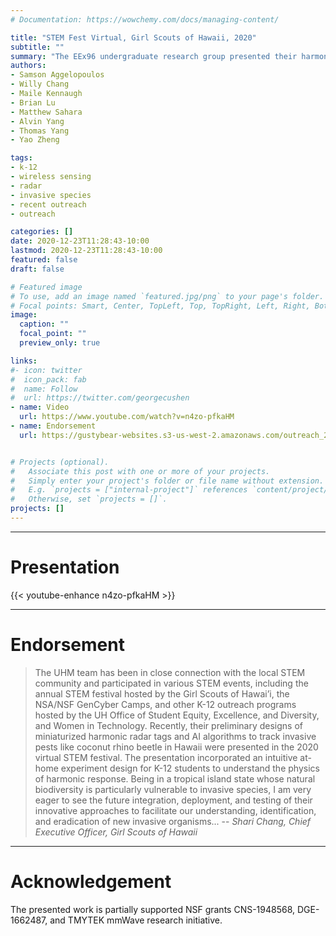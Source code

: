 ```yaml
---
# Documentation: https://wowchemy.com/docs/managing-content/

title: "STEM Fest Virtual, Girl Scouts of Hawaii, 2020"
subtitle: ""
summary: "The EEx96 undergraduate research group presented their harmonic radar system for coconut rhinoceros beetle (CRB) tracking in the Girl Scouts of Hawaii's 2020 STEM festival."
authors:
- Samson Aggelopoulos
- Willy Chang
- Maile Kennaugh
- Brian Lu
- Matthew Sahara
- Alvin Yang
- Thomas Yang
- Yao Zheng

tags:
- k-12
- wireless sensing
- radar
- invasive species
- recent outreach
- outreach

categories: []
date: 2020-12-23T11:28:43-10:00
lastmod: 2020-12-23T11:28:43-10:00
featured: false
draft: false

# Featured image
# To use, add an image named `featured.jpg/png` to your page's folder.
# Focal points: Smart, Center, TopLeft, Top, TopRight, Left, Right, BottomLeft, Bottom, BottomRight.
image:
  caption: ""
  focal_point: ""
  preview_only: true

links:
#- icon: twitter
#  icon_pack: fab
#  name: Follow
#  url: https://twitter.com/georgecushen
- name: Video
  url: https://www.youtube.com/watch?v=n4zo-pfkaHM
- name: Endorsement
  url: https://gustybear-websites.s3-us-west-2.amazonaws.com/outreach_2020_gsh_stem_festival/Support+for+UH+Manoa+Team+in+Competition+for+National+AI+Research+Institutes+2020+12+02+SC.pdf


# Projects (optional).
#   Associate this post with one or more of your projects.
#   Simply enter your project's folder or file name without extension.
#   E.g. `projects = ["internal-project"]` references `content/project/deep-learning/index.md`.
#   Otherwise, set `projects = []`.
projects: []
---
```

***
# Presentation
{{< youtube-enhance n4zo-pfkaHM >}}

***

# Endorsement
> The UHM team has been in close connection with the local STEM community and participated in various STEM events, including the annual STEM festival hosted by the Girl Scouts of Hawai’i, the NSA/NSF GenCyber Camps, and other K-12 outreach programs hosted by the UH Office of Student Equity, Excellence, and Diversity, and Women in Technology. Recently, their preliminary designs of miniaturized harmonic radar tags and AI algorithms to track invasive pests like coconut rhino beetle in Hawaii were presented in the 2020 virtual STEM festival. The presentation incorporated an intuitive at-home experiment design for K-12 students to understand the physics of harmonic response. Being in a tropical island state whose natural biodiversity is particularly vulnerable to invasive species, I am very eager to see the future integration, deployment, and testing of their innovative approaches to facilitate our understanding, identification, and eradication of new invasive organisms...
> -- <cite>Shari Chang, Chief Executive Officer, Girl Scouts of Hawaii </cite>

***
# Acknowledgement
The presented work is partially supported NSF grants CNS-1948568, DGE-1662487, and
TMYTEK mmWave research initiative.

